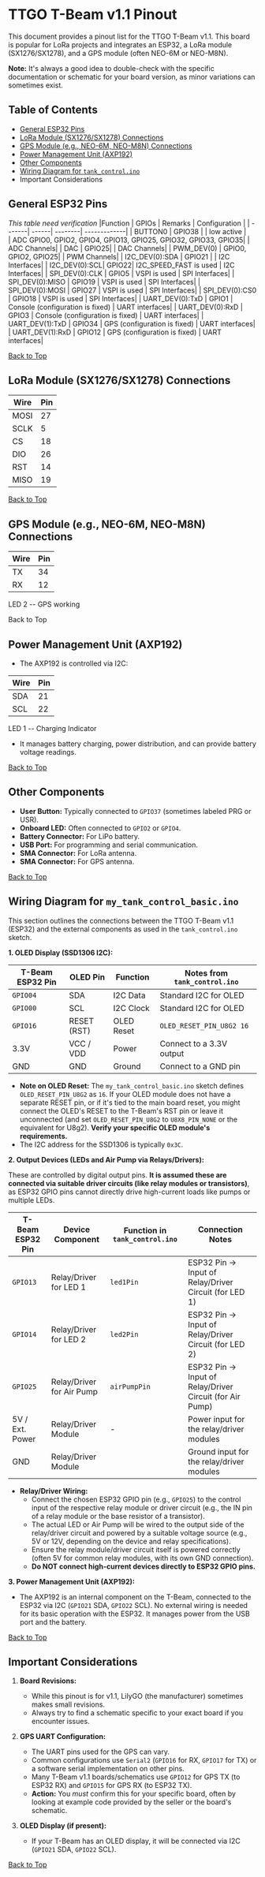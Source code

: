 # TTGO T-Beam v1.1 Pinout

This document provides a pinout list for the TTGO T-Beam v1.1. This board is popular for LoRa projects and integrates an ESP32, a LoRa module (SX1276/SX1278), and a GPS module (often NEO-6M or NEO-M8N).

**Note:** It's always a good idea to double-check with the specific documentation or schematic for your board version, as minor variations can sometimes exist.

## Table of Contents
* [General ESP32 Pins](#general-esp32-pins)
* [LoRa Module (SX1276/SX1278) Connections](#lora-module-sx1276sx1278-connections)
* [GPS Module (e.g., NEO-6M, NEO-M8N) Connections](#gps-module-eg-neo-6m-neo-m8n-connections)
* [Power Management Unit (AXP192)](#power-management-unit-axp192)
* [Other Components](#other-components)
* [Wiring Diagram for `tank_control.ino`](#wiring-diagram-for-tank_controlino)
* Important Considerations

## General ESP32 Pins

*This table need verification* 
|Function	| GPIOs	| Remarks	| Configuration |
| -------| ------| --------| -------------| 
| BUTTON0	| GPIO38	| | low active | 	
| ADC	GPIO0, GPIO2, GPIO4, GPIO13,
GPIO25, GPIO32, GPIO33, GPIO35| | 		ADC Channels| 
| DAC	| GPIO25| 	| 	DAC Channels| 
| PWM_DEV(0)	| GPIO0, GPIO2, GPIO25| 		| PWM Channels| 
| I2C_DEV(0):SDA	| GPIO21	| 	| I2C Interfaces| 
| I2C_DEV(0):SCL| 	GPIO22| 	I2C_SPEED_FAST is used	| I2C Interfaces| 
| SPI_DEV(0):CLK	| GPIO5	| VSPI is used	| SPI Interfaces| 
| SPI_DEV(0):MISO	| GPIO19	| VSPI is used	| SPI Interfaces| 
| SPI_DEV(0):MOSI	| GPIO27	| VSPI is used	| SPI Interfaces| 
| SPI_DEV(0):CS0	| GPIO18	| VSPI is used	| SPI Interfaces| 
| UART_DEV(0):TxD	| GPIO1	| Console (configuration is fixed)	| UART interfaces| 
| UART_DEV(0):RxD	| GPIO3	| Console (configuration is fixed)	| UART interfaces| 
| UART_DEV(1):TxD	| GPIO34	| GPS (configuration is fixed)	| UART interfaces| 
| UART_DEV(1):RxD	| GPIO12	| GPS (configuration is fixed)	| UART interfaces| 

[Back to Top](#table-of-contents)

## LoRa Module (SX1276/SX1278) Connections

| Wire |Pin |
|------|-----|
| MOSI | 27 |
| SCLK | 5 |
| CS | 18 |
| DIO | 26 |
| RST | 14 |
|MISO | 19 |


[Back to Top](#table-of-contents)

## GPS Module (e.g., NEO-6M, NEO-M8N) Connections

| Wire |Pin |
|----|-----|
| TX | 34 |
| RX | 12 |

LED 2 -- GPS working


Back to Top

## Power Management Unit (AXP192)

*   The AXP192 is controlled via I2C:

   | Wire | Pin |
   |------|-----|
   | SDA | 21 |
   | SCL | 22 |

   LED 1 -- Charging Indicator 

*   It manages battery charging, power distribution, and can provide battery voltage readings.

[Back to Top](#table-of-contents)

## Other Components

*   **User Button:** Typically connected to `GPIO37` (sometimes labeled PRG or USR).
*   **Onboard LED:** Often connected to `GPIO2` or `GPIO4`.
*   **Battery Connector:** For LiPo battery.
*   **USB Port:** For programming and serial communication.
*   **SMA Connector:** For LoRa antenna.
*   **SMA Connector:** For GPS antenna.

[Back to Top](#table-of-contents)

## Wiring Diagram for `my_tank_control_basic.ino`

This section outlines the connections between the TTGO T-Beam v1.1 (ESP32) and the external components as used in the `tank_control.ino` sketch.

**1. OLED Display (SSD1306 I2C):**

| T-Beam ESP32 Pin | OLED Pin      | Function         | Notes from `tank_control.ino` |
|------------------|---------------|------------------|-------------------------------|
| `GPIO04`         | SDA           | I2C Data         | Standard I2C for OLED         |
| `GPIO00`         | SCL           | I2C Clock        | Standard I2C for OLED         |
| `GPIO16`         | RESET (RST)   | OLED Reset       | `OLED_RESET_PIN_U8G2 16`      |
| 3.3V             | VCC / VDD     | Power            | Connect to a 3.3V output      |
| GND              | GND           | Ground           | Connect to a GND pin          |

*   **Note on OLED Reset:** The `my_tank_control_basic.ino` sketch defines `OLED_RESET_PIN_U8G2` as `16`. If your OLED module does not have a separate RESET pin, or if it's tied to the main board reset, you might connect the OLED's RESET to the T-Beam's RST pin or leave it unconnected (and set `OLED_RESET_PIN_U8G2` to `U8X8_PIN_NONE` or the equivalent for U8g2). **Verify your specific OLED module's requirements.**
*   The I2C address for the SSD1306 is typically `0x3C`.

**2. Output Devices (LEDs and Air Pump via Relays/Drivers):**

These are controlled by digital output pins. **It is assumed these are connected via suitable driver circuits (like relay modules or transistors)**, as ESP32 GPIO pins cannot directly drive high-current loads like pumps or multiple LEDs.

| T-Beam ESP32 Pin | Device Component               | Function in `tank_control.ino` | Connection Notes                                      |
|------------------|--------------------------------|--------------------------------|---------------------------------------------------------|
| `GPIO13`         | Relay/Driver for LED 1         | `led1Pin`                      | ESP32 Pin -> Input of Relay/Driver Circuit (for LED 1)    |
| `GPIO14`         | Relay/Driver for LED 2         | `led2Pin`                      | ESP32 Pin -> Input of Relay/Driver Circuit (for LED 2)    |
| `GPIO25`         | Relay/Driver for Air Pump      | `airPumpPin`                   | ESP32 Pin -> Input of Relay/Driver Circuit (for Air Pump) |
| 5V / Ext. Power  | Relay/Driver Module            | -                              | Power input for the relay/driver modules              |
| GND | Relay/Driver Module    |        |Ground input for the relay/driver modules | 


*   **Relay/Driver Wiring:**
    *   Connect the chosen ESP32 GPIO pin (e.g., `GPIO25`) to the control input of the respective relay module or driver circuit (e.g., the IN pin of a relay module or the base resistor of a transistor).
    *   The actual LED or Air Pump will be wired to the output side of the relay/driver circuit and powered by a suitable voltage source (e.g., 5V or 12V, depending on the device and relay specifications).
    *   Ensure the relay module/driver circuit itself is powered correctly (often 5V for common relay modules, with its own GND connection).
    *   **Do NOT connect high-current devices directly to ESP32 GPIO pins.**

**3. Power Management Unit (AXP192):**
*   The AXP192 is an internal component on the T-Beam, connected to the ESP32 via I2C (`GPIO21` SDA, `GPIO22` SCL). No external wiring is needed for its basic operation with the ESP32. It manages power from the USB port and the battery.

[Back to Top](#table-of-contents)

## Important Considerations

1.  **Board Revisions:**
    *   While this pinout is for v1.1, LilyGO (the manufacturer) sometimes makes small revisions.
    *   Always try to find a schematic specific to your exact board if you encounter issues.

2.  **GPS UART Configuration:**
    *   The UART pins used for the GPS can vary.
    *   Common configurations use `Serial2` (`GPIO16` for RX, `GPIO17` for TX) or a software serial implementation on other pins.
    *   Many T-Beam v1.1 boards/schematics use `GPIO12` for GPS TX (to ESP32 RX) and `GPIO15` for GPS RX (to ESP32 TX).
    *   **Action:** You *must* confirm this for your specific board, often by looking at example code provided by the seller or the board's schematic.

3.  **OLED Display (if present):**
    *   If your T-Beam has an OLED display, it will be connected via I2C (`GPIO21` SDA, `GPIO22` SCL).


[Back to Top](#table-of-contents)


